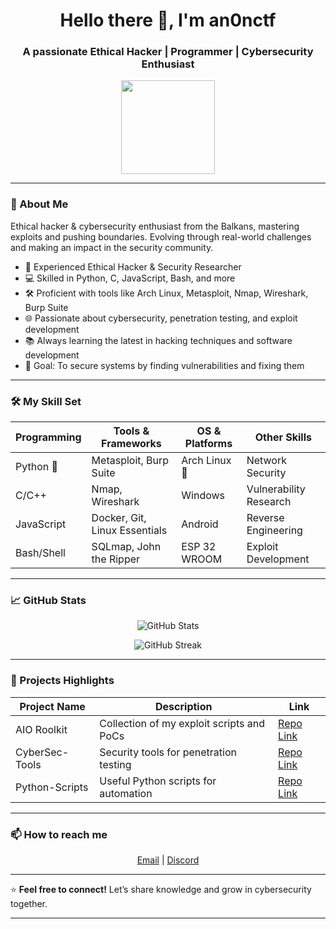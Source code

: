<h1 align="center">Hello there 👋, I'm an0nctf </h1>
<h3 align="center">A passionate Ethical Hacker | Programmer | Cybersecurity Enthusiast</h3>

<p align="center">
  <img src="https://avatars.githubusercontent.com/u/138947744?v=4" width="150"/>
</p>

---

### 🚀 About Me

  Ethical hacker & cybersecurity enthusiast from the Balkans, mastering exploits and pushing boundaries. Evolving through real-world challenges and making an impact in the security community.

- 🔐 Experienced Ethical Hacker & Security Researcher  
- 💻 Skilled in Python, C, JavaScript, Bash, and more  
- 🛠️ Proficient with tools like Arch Linux, Metasploit, Nmap, Wireshark, Burp Suite  
- 🌐 Passionate about cybersecurity, penetration testing, and exploit development  
- 📚 Always learning the latest in hacking techniques and software development  
- 🎯 Goal: To secure systems by finding vulnerabilities and fixing them  

---

### 🛠️ My Skill Set

| Programming | Tools & Frameworks       | OS & Platforms       | Other Skills          |
|-------------|-------------------------|---------------------|-----------------------|
| Python 🐍   | Metasploit, Burp Suite  | Arch Linux 🐧       | Network Security      |
| C/C++       | Nmap, Wireshark         | Windows             | Vulnerability Research|
| JavaScript  | Docker, Git, Linux Essentials | Android             | Reverse Engineering   |
| Bash/Shell  | SQLmap, John the Ripper | ESP 32 WROOM        | Exploit Development   |

---

### 📈 GitHub Stats

<p align="center">
  <img src="https://github-readme-stats.vercel.app/api?username=an0nctf01&show_icons=true&theme=radical" alt="GitHub Stats" />
</p>

<p align="center">
  <img src="https://github-readme-streak-stats.herokuapp.com/?user=an0nctf01&theme=radical" alt="GitHub Streak" />
</p>

---

### 🧰 Projects Highlights

| Project Name | Description                              | Link                                   |
|--------------|------------------------------------------|---------------------------------------|
| AIO Roolkit | Collection of my exploit scripts and PoCs | [Repo Link](https://github.com/an0nctf/ChokeHold) |
| CyberSec-Tools | Security tools for penetration testing | [Repo Link](https://github.com/an0nctf/CyberSec-Tools) |
| Python-Scripts | Useful Python scripts for automation    | [Repo Link](https://github.com/an0nctf/Python-Scripts) |

---

### 📫 How to reach me

<p align="center">
  <a href="mailto:anonctf01@gmail.com" target="_blank">Email</a> |
  <a href="https://discord.gg/qRKuUbmVVJ" target="_blank">Discord</a>
</p>

---

⭐️ **Feel free to connect!** Let’s share knowledge and grow in cybersecurity together.

---

